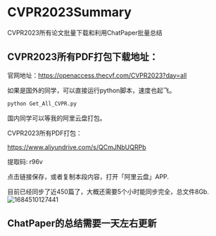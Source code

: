 # CVPR2023Summary
CVPR2023所有论文批量下载和利用ChatPaper批量总结


## CVPR2023所有PDF打包下载地址：

官网地址：https://openaccess.thecvf.com/CVPR2023?day=all

如果是国外的同学，可以直接运行python脚本，速度也起飞。

```python
python Get_All_CVPR.py
```

国内同学可以等我的阿里云盘打包。


CVPR2023所有PDF打包：

https://www.aliyundrive.com/s/QCmJNbUQRPb

提取码: r96v

点击链接保存，或者复制本段内容，打开「阿里云盘」APP.

目前已经同步了近450篇了，大概还需要5个小时能同步完全，总文件8Gb.
![1684510127441](https://github.com/kaixindelele/CVPR2023Summary/assets/28528386/12305116-215f-4a5b-83d2-4dfe28af068a)

## ChatPaper的总结需要一天左右更新
